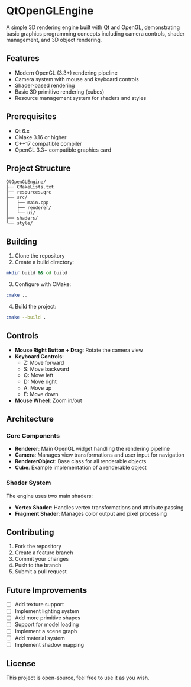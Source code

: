 # QtOpenGLEngine

A simple 3D rendering engine built with Qt and OpenGL, demonstrating basic graphics programming concepts including camera controls, shader management, and 3D object rendering.

## Features

- Modern OpenGL (3.3+) rendering pipeline
- Camera system with mouse and keyboard controls
- Shader-based rendering
- Basic 3D primitive rendering (cubes)
- Resource management system for shaders and styles

## Prerequisites

- Qt 6.x
- CMake 3.16 or higher
- C++17 compatible compiler
- OpenGL 3.3+ compatible graphics card

## Project Structure

```
QtOpenGLEngine/
├── CMakeLists.txt
├── resources.qrc
├── src/
│   ├── main.cpp
│   ├── renderer/
│   └── ui/
├── shaders/
└── style/
```

## Building

1. Clone the repository
2. Create a build directory:
```bash
mkdir build && cd build
```
3. Configure with CMake:
```bash
cmake ..
```
4. Build the project:
```bash
cmake --build .
```

## Controls

- **Mouse Right Button + Drag**: Rotate the camera view
- **Keyboard Controls**:
   - Z: Move forward
   - S: Move backward
   - Q: Move left
   - D: Move right
   - A: Move up
   - E: Move down
- **Mouse Wheel**: Zoom in/out

## Architecture

### Core Components

- **Renderer**: Main OpenGL widget handling the rendering pipeline
- **Camera**: Manages view transformations and user input for navigation
- **RendererObject**: Base class for all renderable objects
- **Cube**: Example implementation of a renderable object

### Shader System

The engine uses two main shaders:
- **Vertex Shader**: Handles vertex transformations and attribute passing
- **Fragment Shader**: Manages color output and pixel processing

## Contributing

1. Fork the repository
2. Create a feature branch
3. Commit your changes
4. Push to the branch
5. Submit a pull request

## Future Improvements

- [ ] Add texture support
- [ ] Implement lighting system
- [ ] Add more primitive shapes
- [ ] Support for model loading
- [ ] Implement a scene graph
- [ ] Add material system
- [ ] Implement shadow mapping

## License

This project is open-source, feel free to use it as you wish.